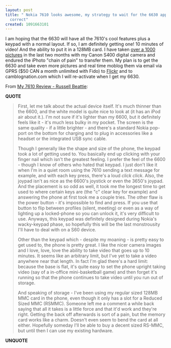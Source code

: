 ```yaml
---
layout: post
title: " Nokia 7610 looks awesome, my strategy to wait for the 6630 appears to be
  correct"
created: 1091663101
---
```

I am hoping that the 6630 will have all the 7610's cool features plus a keypad with a normal layout.  If so, I am definitely getting one! 10 minutes of video! And the ability to put it in a 128MB card.  I have taken <a href="http://www.flickr.com/photos/roland/">over a 1000 pictures</a> in the last two months with my Canon S400 digital camera and endured the iPhoto "chain of pain" to transfer them.  My plan is to get the 6630 and take even more pictures and real time moblog them via email via GPRS ($50 CAN a month unlimited with Fido) to <a href="http://www.flickr.com/">Flickr</a> and to camblognation.com which I will re-activate when I get my 6630.

From <a href="http://www.russellbeattie.com/notebook/1007953.html">My 7610 Review - Russell Beattie</a>:
<p><strong>QUOTE</strong></p><blockquote>First, let me talk about the actual device itself. It's much thinner than the 6600, and the white model is quite nice to look at (it has an iPod air about it.). I'm not sure if it's lighter than my 6600, but it definitely feels like it - it's much less bulky in my pocket. The screen is the same quality - if a little brighter - and there's a standard Nokia pop-port on the bottom for charging and to plug in accessories like a headset or the integrated USB sync cable.

 Though I generally like the shape and size of the phone, the keypad took a lot of getting used to. You basically end up clicking with your finger nail which isn't the greatest feeling. I prefer the feel of the 6600 - though I know of others who hated that keypad. I just don't like it when I'm in a quiet room using the 7610 sending a text message for example, and with each key press, there's a loud *click click*. Also, the joypad isn't as nice as the 6600's joystick or even the 3650's joypad. And the placement is so odd as well, it took me the longest time to get used to where certain keys are (the "c" clear key for example) and answering the phone at first took me a couple tries. The other flaw is the power button - it's impossible to find and press. If you use that button to flip between profiles (silent, meeting) or even as a way of lighting up a locked-phone so you can unlock it, it's very difficult to use. Anyways, this keypad was definitely designed during Nokia's wacky-keypad phase, so hopefully this will be the last monstrousity I'll have to deal with on a S60 device.

 Other than the keypad which - despite my moaning - is pretty easy to get used to, the phone is pretty great. I like the nicer camera images and I love, love, love the ability to take video that goes up to 10 minutes. It seems like an arbitrary limit, but I've yet to take a video anywhere near that length. In fact I'm glad there's a hard limit: because the base is flat, it's quite easy to set the phone upright taking video (say of a in-office mini-basketball game) and then forget it's running so that the phone continues to take video until you run out of storage.

 And speaking of storage - I've been using my regular sized 128MB MMC card in the phone, even though it only has a slot for a Reduced Sized MMC (RSMMC). Someone left me a comment a while back saying that all it takes is a little force and that it'd work and they're right. Getting the back off afterwards is sort of a pain, but the memory card works like a charm. Doesn't even seem to bend the card at all either. Hopefully someday I'll be able to buy a decent sized RS-MMC, but until then I can use my existing hardware.</blockquote><p><strong>UNQUOTE</strong></p>

